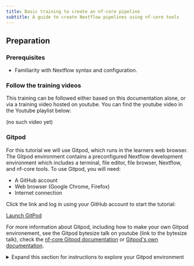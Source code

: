 ```yaml
---
title: Basic training to create an nf-core pipeline
subtitle: A guide to create Nextflow pipelines using nf-core tools
---
```


## Preparation

### Prerequisites

- Familiarity with Nextflow syntax and configuration.

### Follow the training videos

This training can be followed either based on this documentation alone, or via a training video hosted on youtube. You can find the youtube video in the Youtube playlist below:

(no such video yet)

### Gitpod

For this tutorial we will use Gitpod, which runs in the learners web browser. The Gitpod environment contains a preconfigured Nextflow development environment
which includes a terminal, file editor, file browser, Nextflow, and nf-core tools. To use Gitpod, you will need:

- A GitHub account
- Web browser (Google Chrome, Firefox)
- Internet connection

Click the link and log in using your GitHub account to start the tutorial:

<p class="text-center">
  <a href="https://www.gitpod.io/#https://github.com/nf-core/basic_training" class="btn btn-lg btn-success" target="_blank">
    Launch GitPod
  </a>
</p>

For more information about Gitpod, including how to make your own Gitpod environement, see the Gitpod bytesize talk on youtube (link to the bytesize talk),
check the [nf-core Gitpod documentation](gitpod/index) or [Gitpod's own documentation](https://www.gitpod.io/docs).

<details>
<summary> Expand this section for instructions to explore your Gitpod environment</summary>

#### Explore your Gitpod interface

You should now see something similar to the following:

(insert Gitpod welcome image)

- **The sidebar** allows you to customize your Gitpod environment and perform basic tasks (copy, paste, open files, search, git, etc.). Click the Explorer button to see which files are in this repository.
- **The terminal** allows you to run all the programs in the repository. For example, both `nextflow` and `docker` are installed and can be executed.
- **The main window** allows you to view and edit files. Clicking on a file in the explorer will open it within the main window. You should also see the nf-training material browser (<https://training.nextflow.io/>).

To test that the environment is working correctly, type the following into the terminal:

```bash
nextflow info
```

This should come up with the Nextflow version and runtime information:

```
Version: 23.10.0 build 5889
Created: 15-10-2023 15:07 UTC (15:07 GMT)
System: Linux 6.1.54-060154-generic
Runtime: Groovy 3.0.19 on OpenJDK 64-Bit Server VM 17.0.8-internal+0-adhoc..src
Encoding: UTF-8 (UTF-8)
```

#### Reopening a Gitpod session

When a Gitpod session is not used for a while, i.e., goes idle, it will timeout and close the interface.
You can reopen the environment from <https://gitpod.io/workspaces>. Find your previous environment in the list, then select the ellipsis (three dots icon) and select Open.

If you have saved the URL for your previous Gitpod environment, you can simply open it in your browser.

Alternatively, you can start a new workspace by following the Gitpod URL: <https://gitpod.io/#https://github.com/nextflow-io/training>

If you have lost your environment, you can find the main scripts used in this tutorial in the `nf-training` directory.

#### Saving files from Gitpod to your local machine

To save any file locally from the explorer panel, right-click the file and select Download.

</details>
